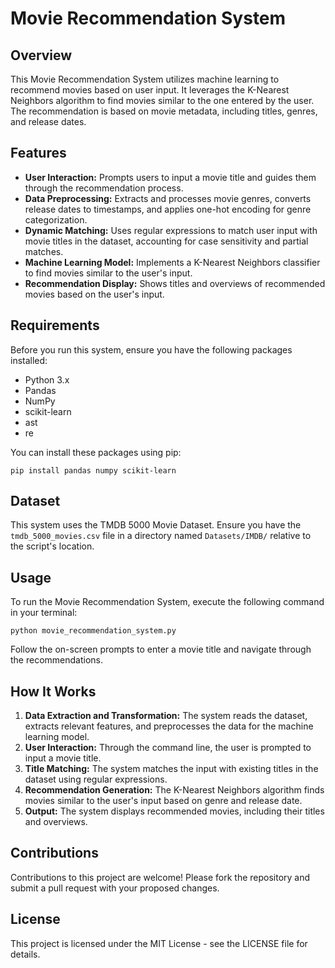 
# Movie Recommendation System

## Overview
This Movie Recommendation System utilizes machine learning to recommend movies based on user input. It leverages the K-Nearest Neighbors algorithm to find movies similar to the one entered by the user. The recommendation is based on movie metadata, including titles, genres, and release dates.

## Features
- **User Interaction:** Prompts users to input a movie title and guides them through the recommendation process.
- **Data Preprocessing:** Extracts and processes movie genres, converts release dates to timestamps, and applies one-hot encoding for genre categorization.
- **Dynamic Matching:** Uses regular expressions to match user input with movie titles in the dataset, accounting for case sensitivity and partial matches.
- **Machine Learning Model:** Implements a K-Nearest Neighbors classifier to find movies similar to the user's input.
- **Recommendation Display:** Shows titles and overviews of recommended movies based on the user's input.

## Requirements
Before you run this system, ensure you have the following packages installed:
- Python 3.x
- Pandas
- NumPy
- scikit-learn
- ast
- re

You can install these packages using pip:
```
pip install pandas numpy scikit-learn
```

## Dataset
This system uses the TMDB 5000 Movie Dataset. Ensure you have the `tmdb_5000_movies.csv` file in a directory named `Datasets/IMDB/` relative to the script's location.

## Usage
To run the Movie Recommendation System, execute the following command in your terminal:
```
python movie_recommendation_system.py
```
Follow the on-screen prompts to enter a movie title and navigate through the recommendations.

## How It Works
1. **Data Extraction and Transformation:** The system reads the dataset, extracts relevant features, and preprocesses the data for the machine learning model.
2. **User Interaction:** Through the command line, the user is prompted to input a movie title.
3. **Title Matching:** The system matches the input with existing titles in the dataset using regular expressions.
4. **Recommendation Generation:** The K-Nearest Neighbors algorithm finds movies similar to the user's input based on genre and release date.
5. **Output:** The system displays recommended movies, including their titles and overviews.

## Contributions
Contributions to this project are welcome! Please fork the repository and submit a pull request with your proposed changes.

## License
This project is licensed under the MIT License - see the LICENSE file for details.
